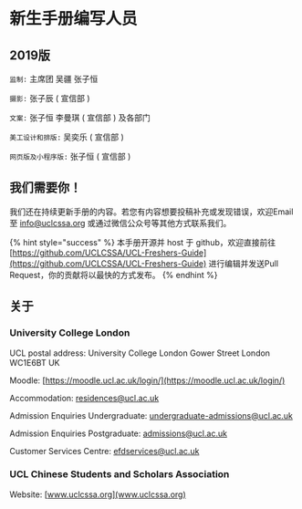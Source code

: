 # 新生手册编写人员

## 2019版

`监制:` 主席团 吴疆 张子恒

`摄影:` 张子辰 \( 宣信部 \)

`文案:` 张子恒 李曼琪 \( 宣信部 \) 及各部门

`美工设计和排版:` 吴奕乐 \( 宣信部 \)

`网页版及小程序版:` 张子恒 \( 宣信部 \)

## 我们需要你！

我们还在持续更新手册的内容。若您有内容想要投稿补充或发现错误，欢迎Email至 info@uclcssa.org 或通过微信公众号等其他方式联系我们。

{% hint style="success" %}
本手册开源并 host 于 github，欢迎直接前往 [https://github.com/UCLCSSA/UCL-Freshers-Guide](https://github.com/UCLCSSA/UCL-Freshers-Guide) 进行编辑并发送Pull Request，你的贡献将以最快的方式发布。
{% endhint %}

## 关于

### University College London

UCL postal address: University College London Gower Street London WC1E6BT UK

Moodle: [https://moodle.ucl.ac.uk/login/](https://moodle.ucl.ac.uk/login/)

Accommodation: residences@ucl.ac.uk

Admission Enquiries Undergraduate: undergraduate-admissions@ucl.ac.uk

Admission Enquiries Postgraduate: admissions@ucl.ac.uk

Customer Services Centre: efdservices@ucl.ac.uk

### UCL Chinese Students and Scholars Association

Website: [www.uclcssa.org](www.uclcssa.org)

